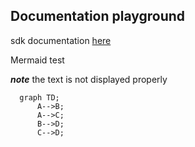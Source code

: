 ## Documentation playground

sdk documentation [here](sdk.md)

Mermaid test

***note***
the text is not displayed properly

```mermaid
  graph TD;
      A-->B;
      A-->C;
      B-->D;
      C-->D;
```

